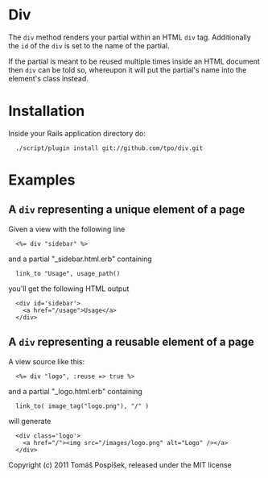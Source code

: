 Div
===

The `div` method renders your partial within an HTML `div` tag.
Additionally the `id` of the `div` is set to the name of the partial.

If the partial is meant to be reused multiple times inside an HTML
document then `div` can be told so, whereupon it will put the partial's
name into the element's class instead.


Installation
============

Inside your Rails application directory do:

      ./script/plugin install git://github.com/tpo/div.git


Examples
========

A `div` representing a unique element of a page
-----------------------------------------------

Given a view with the following line

      <%= div "sidebar" %>


and a partial "_sidebar.html.erb" containing

      link_to "Usage", usage_path()


you'll get the following HTML output

      <div id='sidebar'>
        <a href="/usage">Usage</a>
      </div>


A `div` representing a reusable element of a page
-------------------------------------------------

A view source like this:

      <%= div "logo", :reuse => true %>


and a partial "_logo.html.erb" containing

      link_to( image_tag("logo.png"), "/" )


will generate

      <div class='logo'>
        <a href="/"><img src="/images/logo.png" alt="Logo" /></a>
      </div>


Copyright (c) 2011 Tomáš Pospíšek, released under the MIT license
